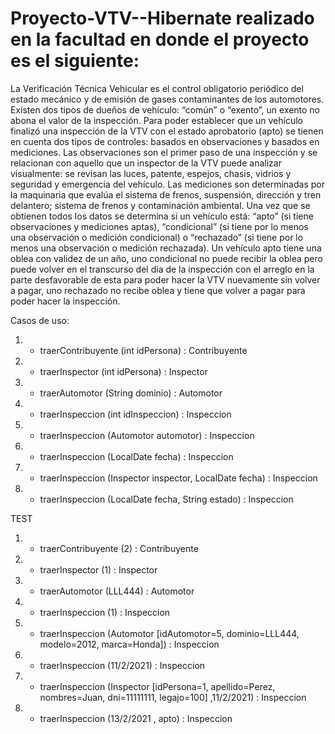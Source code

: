 # Proyecto-VTV--Hibernate  realizado en la facultad en donde el proyecto es el siguiente:


La Verificación Técnica Vehicular es el control obligatorio periódico del estado mecánico y de emisión de
gases contaminantes de los automotores.
Existen dos tipos de dueños de vehículo: “común” o “exento”, un exento no abona el valor de la
inspección.
Para poder establecer que un vehículo finalizó una inspección de la VTV con el estado aprobatorio (apto)
se tienen en cuenta dos tipos de controles: basados en observaciones y basados en mediciones. Las
observaciones son el primer paso de una inspección y se relacionan con aquello que un inspector de la VTV
puede analizar visualmente: se revisan las luces, patente, espejos, chasis, vidrios y seguridad y emergencia del
vehículo. Las mediciones son determinadas por la maquinaria que evalúa el sistema de frenos, suspensión,
dirección y tren delantero; sistema de frenos y contaminación ambiental.
Una vez que se obtienen todos los datos se determina si un vehículo está: “apto” (si tiene observaciones y
mediciones aptas), “condicional” (si tiene por lo menos una observación o medición condicional) o “rechazado” (si
tiene por lo menos una observación o medición rechazada).
Un vehículo apto tiene una oblea con validez de un año, uno condicional no puede recibir la oblea pero
puede volver en el transcurso del día de la inspección con el arreglo en la parte desfavorable de esta para poder
hacer la VTV nuevamente sin volver a pagar, uno rechazado no recibe oblea y tiene que volver a pagar para poder
hacer la inspección.

Casos de uso:
1) + traerContribuyente (int idPersona) : Contribuyente
2) + traerInspector (int idPersona) : Inspector
3) + traerAutomotor (String dominio) : Automotor
4) + traerInspeccion (int idInspeccion) : Inspeccion
5) + traerInspeccion (Automotor automotor) : Inspeccion
6) + traerInspeccion (LocalDate fecha) : Inspeccion
7) + traerInspeccion (Inspector inspector, LocalDate fecha) : Inspeccion
8) + traerInspeccion (LocalDate fecha, String estado) : Inspeccion

TEST
1) + traerContribuyente (2) : Contribuyente
2) + traerInspector (1) : Inspector
3) + traerAutomotor (LLL444) : Automotor
4) + traerInspeccion (1) : Inspeccion
5) + traerInspeccion (Automotor [idAutomotor=5, dominio=LLL444, modelo=2012,
marca=Honda]) : Inspeccion
6) + traerInspeccion (11/2/2021) : Inspeccion
7) + traerInspeccion (Inspector [idPersona=1, apellido=Perez, nombres=Juan, dni=11111111,
legajo=100] ,11/2/2021) : Inspeccion
8) + traerInspeccion (13/2/2021 , apto) : Inspeccion
